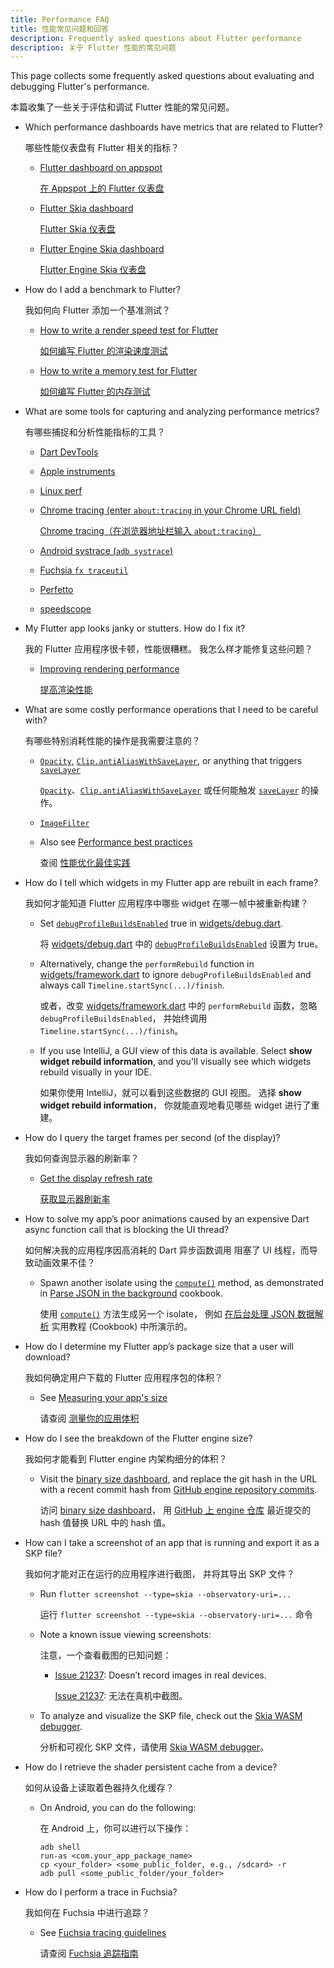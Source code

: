 ```yaml
---
title: Performance FAQ
title: 性能常见问题和回答
description: Frequently asked questions about Flutter performance
description: 关于 Flutter 性能的常见问题
---
```


This page collects some frequently asked questions
about evaluating and debugging Flutter's performance.

本篇收集了一些关于评估和调试 Flutter 性能的常见问题。

* Which performance dashboards have metrics that are related to Flutter?

  哪些性能仪表盘有 Flutter 相关的指标？

  * [Flutter dashboard on appspot][]

    [在 Appspot 上的 Flutter 仪表盘][Flutter dashboard on appspot]

  * [Flutter Skia dashboard][]

    [Flutter Skia 仪表盘][Flutter Skia dashboard]

  * [Flutter Engine Skia dashboard][]

    [Flutter Engine Skia 仪表盘][Flutter Engine Skia dashboard]

[Flutter dashboard on appspot]: https://flutter-dashboard.appspot.com/
[Flutter engine Skia dashboard]: https://flutter-engine-perf.skia.org/t/?subset=regressions
[Flutter Skia dashboard]: https://flutter-flutter-perf.skia.org/t/?subset=regressions

* How do I add a benchmark to Flutter?

  我如何向 Flutter 添加一个基准测试？

  * [How to write a render speed test for Flutter][speed-test]

    [如何编写 Flutter 的渲染速度测试][speed-test]

  * [How to write a memory test for Flutter][memory-test]

    [如何编写 Flutter 的内存测试][memory-test]

[memory-test]: {{site.repo.flutter}}/wiki/How-to-write-a-memory-test-for-Flutter
[speed-test]: {{site.repo.flutter}}/wiki/How-to-write-a-render-speed-test-for-Flutter

* What are some tools for capturing and analyzing performance
  metrics?

  有哪些捕捉和分析性能指标的工具？

  * [Dart DevTools]({{site.url}}/tools/devtools)
  * [Apple instruments](https://en.wikipedia.org/wiki/Instruments_(software))
  * [Linux perf](https://en.wikipedia.org/wiki/Perf_(Linux))
  * [Chrome tracing (enter `about:tracing` in your
    Chrome URL field)][tracing]

    [Chrome tracing（在浏览器地址栏输入 `about:tracing`）][tracing]

  * [Android systrace (`adb systrace`)][systrace]
  * [Fuchsia `fx traceutil`][traceutil]
  * [Perfetto](https://ui.perfetto.dev/)
  * [speedscope](https://www.speedscope.app/)

[systrace]: https://developer.android.com/studio/profile/systrace
[tracing]: https://www.chromium.org/developers/how-tos/trace-event-profiling-tool
[traceutil]: https://fuchsia.dev/fuchsia-src/development/tracing/usage-guide

* My Flutter app looks janky or stutters. How do I fix it?

  我的 Flutter 应用程序很卡顿，性能很糟糕。
  我怎么样才能修复这些问题？

  * [Improving rendering performance][]

    [提高渲染性能][Improving rendering performance]

[Improving rendering performance]: {{site.url}}/perf/rendering-performance

* What are some costly performance operations that I need
  to be careful with?

  有哪些特别消耗性能的操作是我需要注意的？

  * [`Opacity`][], [`Clip.antiAliasWithSaveLayer`][],
    or anything that triggers [`saveLayer`][]

    [`Opacity`][]、[`Clip.antiAliasWithSaveLayer`][] 
    或任何能触发 [`saveLayer`][] 的操作。

  * [`ImageFilter`][]
  * Also see [Performance best practices][]

    查阅 [性能优化最佳实践][Performance best practices]

[`Clip.antiAliasWithSaveLayer`]: {{site.api}}/flutter/dart-ui/Clip.html#antiAliasWithSaveLayer
[`ImageFilter`]: {{site.api}}/flutter/dart-ui/ImageFilter-class.html
[`Opacity`]: {{site.api}}/flutter/widgets/Opacity-class.html
[Performance best practices]: {{site.url}}/perf/best-practices
[`savelayer`]: {{site.api}}/flutter/dart-ui/Canvas/saveLayer.html

* How do I tell which widgets in my Flutter app are rebuilt
  in each frame?

  我如何才能知道 Flutter 应用程序中哪些 widget 在哪一帧中被重新构建？

  * Set [`debugProfileBuildsEnabled`][] true in
    [widgets/debug.dart][debug.dart].

    将 [widgets/debug.dart][debug.dart] 
    中的 [`debugProfileBuildsEnabled`][] 设置为 true。

  * Alternatively, change the `performRebuild` function in
    [widgets/framework.dart][framework.dart] to ignore
    `debugProfileBuildsEnabled` and always call
    `Timeline.startSync(...)/finish`.

    或者，改变 [widgets/framework.dart][framework.dart] 中的
    `performRebuild` 函数，忽略 `debugProfileBuildsEnabled`，
    并始终调用 `Timeline.startSync(...)/finish`。

  * If you use IntelliJ, a GUI view of this data is available.
    Select **show widget rebuild information**,
    and you'll visually see which widgets rebuild
    visually in your IDE.

    如果你使用 IntelliJ，就可以看到这些数据的 GUI 视图。
    选择 **show widget rebuild information**，
    你就能直观地看见哪些 widget 进行了重建。

[`debugProfileBuildsEnabled`]: {{site.api}}/flutter/widgets/debugProfileBuildsEnabled.html
[debug.dart]: {{site.repo.flutter}}/blob/master/packages/flutter/lib/src/widgets/debug.dart
[framework.dart]: {{site.repo.flutter}}/blob/master/packages/flutter/lib/src/widgets/framework.dart

* How do I query the target frames per second (of the display)?

  我如何查询显示器的刷新率？

  * [Get the display refresh rate][]

    [获取显示器刷新率][Get the display refresh rate]

[Get the display refresh rate]: {{site.repo.flutter}}/wiki/Engine-specific-Service-Protocol-extensions#get-the-display-refresh-rate-_fluttergetdisplayrefreshrate

* How to solve my app’s poor animations caused by an expensive
  Dart async function call that is blocking the UI thread?

  如何解决我的应用程序因高消耗的 Dart 异步函数调用
  阻塞了 UI 线程，而导致动画效果不佳？

  * Spawn another isolate using the [`compute()`][] method,
    as demonstrated in [Parse JSON in the background][] cookbook.

    使用 [`compute()`][] 方法生成另一个 isolate，
    例如 [在后台处理 JSON 数据解析][Parse JSON in the background] 实用教程 (Cookbook) 中所演示的。

[`compute()`]: {{site.api}}/flutter/foundation/compute-constant.html
[Parse JSON in the background]: {{site.url}}/cookbook/networking/background-parsing

* How do I determine my Flutter app’s package size that a
  user will download?

  我如何确定用户下载的 Flutter 应用程序包的体积？

  * See [Measuring your app's size][]

    请查阅 [测量你的应用体积][Measuring your app's size]

[Measuring your app's size]: {{site.url}}/perf/app-size

* How do I see the breakdown of the Flutter engine size?

  我如何才能看到 Flutter engine 内架构细分的体积？

  * Visit the [binary size dashboard][], and replace the git
    hash in the URL with a recent commit hash from
    [GitHub engine repository commits][].

    访问 [binary size dashboard][]，
    用 [GitHub 上 engine 仓库][GitHub engine repository commits] 最近提交的 hash 值替换 URL 中的 hash 值。

[binary size dashboard]: https://storage.flutter-io.cn/flutter_infra_release/flutter/241c87ad800beeab545ab867354d4683d5bfb6ce/android-arm-release/sizes/index.html
[GitHub engine repository commits]: {{site.github}}/flutter/engine/commits

* How can I take a screenshot of an app that is running and export it
  as a SKP file?

  我如何才能对正在运行的应用程序进行截图，
  并将其导出 SKP 文件？

  * Run `flutter screenshot --type=skia --observatory-uri=...`

    运行 `flutter screenshot --type=skia --observatory-uri=...` 命令

  * Note a known issue viewing screenshots:

    注意，一个查看截图的已知问题：

    * [Issue 21237][]: Doesn’t record images in real devices.

      [Issue 21237][]: 无法在真机中截图。

  * To analyze and visualize the SKP file,
    check out the [Skia WASM debugger][].

    分析和可视化 SKP 文件，请使用 [Skia WASM debugger][]。

[Issue 21237]: {{site.repo.flutter}}/issues/21237
[Skia WASM debugger]: https://debugger.skia.org/

* How do I retrieve the shader persistent cache from a device?

  如何从设备上读取着色器持久化缓存？

  * On Android, you can do the following:

    在 Android 上，你可以进行以下操作：

    ```terminal
    adb shell
    run-as <com.your_app_package_name>
    cp <your_folder> <some_public_folder, e.g., /sdcard> -r
    adb pull <some_public_folder/your_folder>
    ```

* How do I perform a trace in Fuchsia?

  我如何在 Fuchsia 中进行追踪？

  * See [Fuchsia tracing guidelines][traceutil]

    请查阅 [Fuchsia 追踪指南][traceutil]
